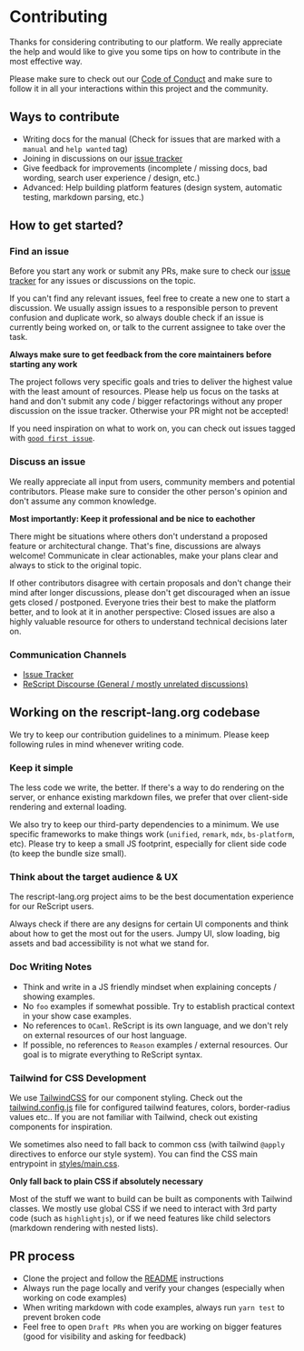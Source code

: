 # Contributing

Thanks for considering contributing to our platform. We really appreciate the help and would like to give you some tips on how to contribute in the most effective way.

Please make sure to check out our [Code of Conduct](CODE_OF_CONDUCT.md) and make sure to follow it in all your interactions within this project and the community.

## Ways to contribute

- Writing docs for the manual (Check for issues that are marked with a `manual` and `help wanted` tag)
- Joining in discussions on our [issue tracker](https://github.com/reason-association/rescript-lang.org/issues)
- Give feedback for improvements (incomplete / missing docs, bad wording,
  search user experience / design, etc.)
- Advanced: Help building platform features (design system, automatic testing, markdown parsing, etc.)

## How to get started?

### Find an issue

Before you start any work or submit any PRs, make sure to check our [issue tracker](https://github.com/reason-association/rescript-lang.org/issues) for any issues or discussions on the topic.

If you can't find any relevant issues, feel free to create a new one to start a discussion. We usually assign issues to a responsible person to prevent confusion and duplicate work, so always double check if an issue is currently being worked on, or talk to the current assignee to take over the task.

**Always make sure to get feedback from the core maintainers before starting any work**

The project follows very specific goals and tries to deliver the highest value with the least amount of resources. Please help us focus on the tasks at hand and don't submit any code / bigger refactorings without any proper discussion on the issue tracker. Otherwise your PR might not be accepted! 

If you need inspiration on what to work on, you can check out issues tagged with [`good first issue`](https://github.com/reason-association/rescript-lang.org/issues?q=is%3Aissue+is%3Aopen+label%3A"good+first+issue").

### Discuss an issue

We really appreciate all input from users, community members and potential contributors. Please make sure to consider the other person's opinion and don't assume any common knowledge.

**Most importantly: Keep it professional and be nice to eachother**

There might be situations where others don't understand a proposed feature or architectural change. That's fine, discussions are always welcome! Communicate in clear actionables, make your plans clear and always to stick to the original topic.

If other contributors disagree with certain proposals and don't change their mind after longer discussions, please don't get discouraged when an issue gets closed / postponed. Everyone tries their best to make the platform better, and to look at it in another perspective: Closed issues are also a highly valuable resource for others to understand technical decisions later on.

### Communication Channels

- [Issue Tracker](https://github.com/reason-association/rescript-lang.org/issues)
- [ReScript Discourse (General / mostly unrelated discussions)](http://forum.rescript-lang.org)

## Working on the rescript-lang.org codebase

We try to keep our contribution guidelines to a minimum. Please keep following rules in mind whenever writing code.

### Keep it simple

The less code we write, the better. If there's a way to do rendering on the server, or enhance existing markdown files, we prefer that over client-side rendering and external loading.

We also try to keep our third-party dependencies to a minimum. We use specific frameworks to make things work (`unified`, `remark`, `mdx`, `bs-platform`, etc).  Please try to keep a small JS footprint, especially for client side code (to keep the bundle size small).

### Think about the target audience & UX

The rescript-lang.org project aims to be the best documentation experience for our ReScript users.

Always check if there are any designs for certain UI components and think about how to get the most out for the users. Jumpy UI, slow loading, big assets and bad accessibility is not what we stand for.

### Doc Writing Notes

- Think and write in a JS friendly mindset when explaining concepts / showing examples.
- No `foo` examples if somewhat possible. Try to establish practical context in your show case examples.
- No references to `OCaml`. ReScript is its own language, and we don't rely on external resources of our host language.
- If possible, no references to `Reason` examples / external resources. Our goal is to migrate everything to ReScript syntax.

### Tailwind for CSS Development

We use [TailwindCSS](https://tailwindcss.com) for our component styling. Check out the [tailwind.config.js](tailwind.config.js) file for configured tailwind features, colors, border-radius values etc..  If you are not familiar with Tailwind, check out existing components for inspiration.

We sometimes also need to fall back to common css (with tailwind `@apply` directives to enforce our style system). You can find the CSS main entrypoint in [styles/main.css](styles/main.css).

**Only fall back to plain CSS if absolutely necessary**

Most of the stuff we want to build can be built as components with Tailwind classes. We mostly use global CSS if we need to interact with 3rd party code (such as `highlightjs`), or if we need features like child selectors (markdown rendering with nested lists).

## PR process

- Clone the project and follow the [README](README.md) instructions
- Always run the page locally and verify your changes (especially when working on code examples)
- When writing markdown with code examples, always run `yarn test` to prevent broken code
- Feel free to open `Draft PRs` when you are working on bigger features (good for visibility and asking for feedback)
